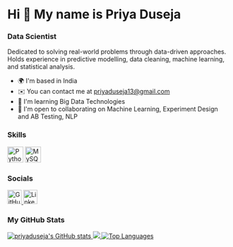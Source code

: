 Hi 👋 My name is Priya Duseja
=============================

### Data Scientist

Dedicated to solving real-world problems through data-driven approaches. Holds experience in predictive modelling, data cleaning, machine learning, and statistical analysis.

*   🌍 I'm based in India
*   ✉️ You can contact me at [priyaduseja13@gmail.com](mailto:priyaduseja13@gmail.com)
*   🧠 I'm learning Big Data Technologies
*   🤝 I'm open to collaborating on Machine Learning, Experiment Design and AB Testing, NLP

### Skills 
<p align="left">
    <a href="https://www.python.org/" target="_blank" rel="noreferrer"><img src="https://raw.githubusercontent.com/danielcranney/readme-generator/main/public/icons/skills/python-colored.svg" width="36" height="36" alt="Python" /></a>
    <a href="https://www.mysql.com/" target="_blank" rel="noreferrer"><img src="https://raw.githubusercontent.com/danielcranney/readme-generator/main/public/icons/skills/mysql-colored.svg" width="36" height="36" alt="MySQL" /></a>
</p>

### Socials
<p align="left">
    <a href="https://www.github.com/priyaduseja" target="_blank" rel="noreferrer">
        <img src="https://raw.githubusercontent.com/danielcranney/readme-generator/main/public/icons/socials/github.svg" width="32" height="32" alt="GitHub" />
    </a>
    <a href="https://www.linkedin.com/in/priyaduseja" target="_blank" rel="noreferrer">
        <img src="https://raw.githubusercontent.com/danielcranney/readme-generator/main/public/icons/socials/linkedin.svg" width="32" height="32" alt="LinkedIn" />
    </a>
</p>

### My GitHub Stats
<p align="left">
    <a href="http://www.github.com/priyaduseja">
        <img src="https://github-readme-stats.vercel.app/api?username=priyaduseja&show_icons=true&hide=&count_private=true&title_color=0891b2&text_color=ffffff&icon_color=0891b2&bg_color=1c1917&hide_border=true&show_icons=true" alt="priyaduseja's GitHub stats" />
    </a>
    <a href="http://www.github.com/priyaduseja">
        <img src="https://github-readme-streak-stats.herokuapp.com/?user=priyaduseja&stroke=ffffff&background=1c1917&ring=0891b2&fire=0891b2&currStreakNum=ffffff&currStreakLabel=0891b2&sideNums=ffffff&sideLabels=ffffff&dates=ffffff&hide_border=true" />
    </a>
    <a href="https://github.com/priyaduseja">
        <img src="https://github-readme-stats.vercel.app/api/top-langs/?username=priyaduseja&langs_count=10&title_color=0891b2&text_color=ffffff&icon_color=0891b2&bg_color=1c1917&hide_border=true&locale=en&custom_title=Top%20%Languages" alt="Top Languages" />
    </a>
</p>
